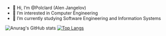 - 👋 Hi, I’m @Polclard (Alen Jangelov)
- 👀 I’m interested in Computer Engineering
- 🌱 I’m currently studying Software Engineering and Information Systems

<!---
Polclard/Polclard is a ✨ special ✨ repository because its `README.md` (this file) appears on your GitHub profile.
You can click the Preview link to take a look at your changes.
--->
![Anurag's GitHub stats](https://github-readme-stats.vercel.app/api?username=Polclard&show_icons=true&theme=merko)
[![Top Langs](https://github-readme-stats.vercel.app/api/top-langs/?username=Polclard&layout=compact)](https://github.com/anuraghazra/github-readme-stats)
